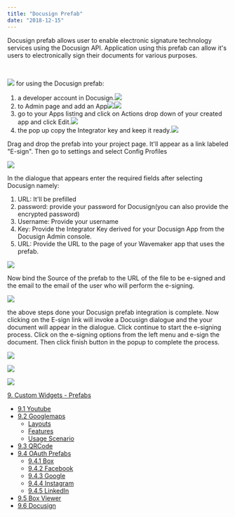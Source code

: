 ```yaml
---
title: "Docusign Prefab"
date: "2018-12-15"
---
```


Docusign prefab allows user to enable electronic signature technology services using the Docusign API. Application using this prefab can allow it's users to electronically sign their documents for various purposes.

 

![](../assets/Screenshot-2018-12-15-at-1.43.11-PM.png) for using the Docusign prefab:

1. a developer account in Docusign.![](../assets/Screenshot-2018-12-15-at-11.47.48-AM.png)
2. to Admin page and add an App![](../assets/Screenshot-2018-12-15-at-11.55.26-AM.png)![](../assets/Screenshot-2018-12-15-at-11.44.52-AM.png)
3. go to your Apps listing and click on Actions drop down of your created app and click Edit.![](../assets/Screenshot-2018-12-15-at-11.46.14-AM.png)
4. the pop up copy the Integrator key and keep it ready.![](../assets/Screenshot-2018-12-15-at-11.46.49-AM.png)

Drag and drop the prefab into your project page. It'll appear as a link labeled "E-sign". Then go to settings and select Config Profiles

![](../assets/Screenshot-2018-12-06-at-3.27.56-PM.png)

In the dialogue that appears enter the required fields after selecting Docusign namely:

1. URL: It'll be prefilled
2. password: provide your password for Docusign(you can also provide the encrypted password)
3. Username: Provide your username
4. Key: Provide the Integrator Key derived for your Docusign App from the Docusign Admin console.
5. URL: Provide the URL to the page of your Wavemaker app that uses the prefab.

![](../assets/Screenshot-2018-12-15-at-11.41.48-AM.png)

Now bind the Source of the prefab to the URL of the file to be e-signed and the email to the email of the user who will perform the e-signing.

![](../assets/Screenshot-2018-12-15-at-2.46.45-PM.png)

the above steps done your Docusign prefab integration is complete. Now clicking on the E-sign link will invoke a Docusign dialogue and the your document will appear in the dialogue. Click continue to start the e-signing process. Click on the e-signing options from the left menu and e-sign the document. Then click finish button in the popup to complete the process.

![](../assets/Screenshot-2018-12-15-at-1.22.23-PM.png)

![](../assets/Screenshot-2018-12-15-at-1.23.47-PM.png)

![](../assets/Screenshot-2018-12-15-at-1.23.11-PM.png)

[9\. Custom Widgets - Prefabs](/learn/app-development/widgets/widget-library/#prefabs)

- [9.1 Youtube](/learn/app-development/widgets/prefab/youtube/)
- [9.2 Googlemaps](/learn/app-development/widgets/prefab/googlemaps/)
    - [Layouts](#layouts)
    - [Features](#features)
    - [Usage Scenario](#usage-scenario)
- [9.3 QRCode](/learn/app-development/widgets/prefab/qrcode/)
- [9.4 OAuth Prefabs](/learn/app-development/widgets/prefab/oauth-prefabs/)
    - [9.4.1 Box](/learn/app-development/widgets/prefab/oauth-prefabs/box/)
    - [9.4.2 Facebook](/learn/app-development/widgets/prefab/oauth-prefabs/facebook/)
    - [9.4.3 Google](/learn/app-development/widgets/prefab/oauth-prefabs/google/)
    - [9.4.4 Instagram](learn/app-development/widgets/prefab/oauth-prefabs/instagram/)
    - [9.4.5 LinkedIn](/learn/app-development/widgets/prefab/oauth-prefabs/linkedin/)
- [9.5 Box Viewer](/learn/app-development/widgets/prefab/box-viewer/)
- [9.6 Docusign](/learn/app-development/widgets/prefab/docusign/)
